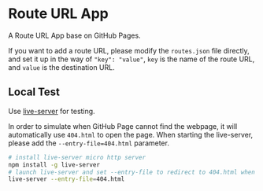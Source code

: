 # Route URL App

A Route URL App base on GitHub Pages.

If you want to add a route URL, please modify the `routes.json` file directly, and set it up in the way of `"key": "value"`, `key` is the name of the route URL, and `value` is the destination URL.

## Local Test

Use [live-server](https://www.npmjs.com/package/live-server) for testing.

In order to simulate when GitHub Page cannot find the webpage, it will automatically use `404.html` to open the page. When starting the live-server, please add the `--entry-file=404.html` parameter.

```bash
# install live-server micro http server
npm install -g live-server
# launch live-server and set --entry-file to redirect to 404.html when page missing
live-server --entry-file=404.html
```
